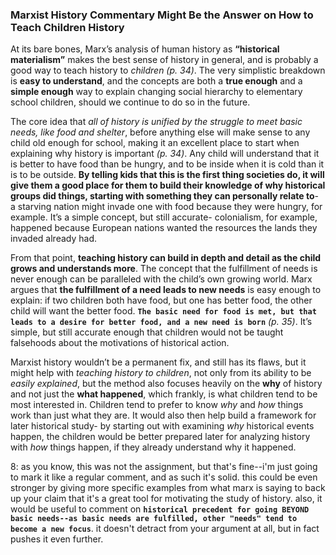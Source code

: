 ### Marxist History Commentary Might Be the Answer on How to Teach Children History

At its bare bones, Marx’s analysis of human history as **“historical materialism”** makes the best sense of history in general, and is probably a good way to teach history to _children_ _(p. 34)_. The very simplistic breakdown is **easy to understand**, and the concepts are both a **true enough** and a **simple enough** way to explain changing social hierarchy to elementary school children, should we continue to do so in the future.

The core idea that _all of history is unified by the struggle to meet basic needs, like food and shelter_, before anything else will make sense to any child old enough for school, making it an excellent place to start when explaining why history is important _(p. 34)_. Any child will understand that it is better to have food than be hungry, and to be inside when it is cold than it is to be outside. **By telling kids that this is the first thing societies do, it will give them a good place for them to build their knowledge of why historical groups did things, starting with something they can personally relate to**- a starving nation might invade one with food because they were hungry, for example. It’s a simple concept, but still accurate- colonialism, for example, happened because European nations wanted the resources the lands they invaded already had. 

From that point, **teaching history can build in depth and detail as the child grows and understands more**. The concept that the fulfillment of needs is never enough can be paralleled with the child’s own growing world. Marx argues that **the fulfillment of a need leads to new needs** is easy enough to explain: if two children both have food, but one has better food, the other child will want the better food. **`The basic need for food is met, but that leads to a desire for better food, and a new need is born`** _(p. 35)_. It’s simple, but still accurate enough that children would not be taught falsehoods about the motivations of historical action.

Marxist history wouldn’t be a permanent fix, and still has its flaws, but it might help with _teaching history to children_, not only from its ability to be _easily explained_, but the method also focuses heavily on the **why** of history and not just the **what happened**, which frankly, is what children tend to be most interested in. Children tend to prefer to know _why_ and _how_ things work than just what they are. It would also then help build a framework for later historical study- by starting out with examining _why_ historical events happen, the children would be better prepared later for analyzing history with _how_ things happen, if they already understand why it happened.

8: as you know, this was not the assignment, but that's fine--i'm just going to mark it like a regular comment, and as such it's solid. this could be even stronger by giving more specific examples from what marx is saying to back up your claim that it's a great tool for motivating the study of history. also, it would be useful to comment on **`historical precedent for going BEYOND basic needs--as basic needs are fulfilled, other "needs" tend to become a new focus`**. it doesn't detract from your argument at all, but in fact pushes it even further. 
